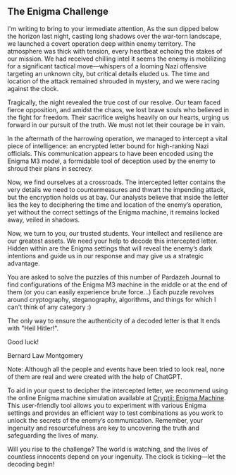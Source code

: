 ## The Enigma Challenge

I'm writing to bring to your immediate attention, As the sun dipped below the horizon last night, casting long shadows over the war-torn landscape, we launched a covert operation deep within enemy territory. The atmosphere was thick with tension, every heartbeat echoing the stakes of our mission. We had received chilling intel it seems the enemy is mobilizing for a significant tactical move—whispers of a looming Nazi offensive targeting an unknown city, but critical details eluded us. The time and location of the attack remained shrouded in mystery, and we were racing against the clock.

Tragically, the night revealed the true cost of our resolve. Our team faced fierce opposition, and amidst the chaos, we lost brave souls who believed in the fight for freedom. Their sacrifice weighs heavily on our hearts, urging us forward in our pursuit of the truth. We must not let their courage be in vain.

In the aftermath of the harrowing operation, we managed to intercept a vital piece of intelligence: an encrypted letter bound for high-ranking Nazi officials. This communication appears to have been encoded using the Enigma M3 model, a formidable tool of deception used by the enemy to shroud their plans in secrecy.

Now, we find ourselves at a crossroads. The intercepted letter contains the very details we need to countermeasures and thwart the impending attack, but the encryption holds us at bay. Our analysts believe that inside the letter lies the key to deciphering the time and location of the enemy’s operation, yet without the correct settings of the Enigma machine, it remains locked away, veiled in shadows.

Now, we turn to you, our trusted students. Your intellect and resilience are our greatest assets. We need your help to decode this intercepted letter. Hidden within are the Enigma settings that will reveal the enemy’s dark intentions and guide us in our response and may give us a strategic advantage.

You are asked to solve the puzzles of this number of Pardazeh Journal to find configurations of the Enigma M3 machine in the middle or at the end of them (or you can easily experience brute force...) Each puzzle revolves around cryptography, steganography, algorithms, and things for which I can't think of any category :)

The only way to ensure the authenticity of a decoded letter is that It ends with "Heil Hitler!".

Good luck!

Bernard Law Montgomery

Note: Although all the people and events have been tried to look real, none of them are real and were created with the help of ChatGPT.

To aid in your quest to decipher the intercepted letter, we recommend using the online Enigma machine simulation available at [Cryptii: Enigma Machine](https://cryptii.com/pipes/enigma-machine). This user-friendly tool allows you to experiment with various Enigma settings and provides an efficient way to test combinations as you work to unlock the secrets of the enemy’s communication. Remember, your ingenuity and resourcefulness are key to uncovering the truth and safeguarding the lives of many.

Will you rise to the challenge? The world is watching, and the lives of countless innocents depend on your ingenuity. The clock is ticking—let the decoding begin!
